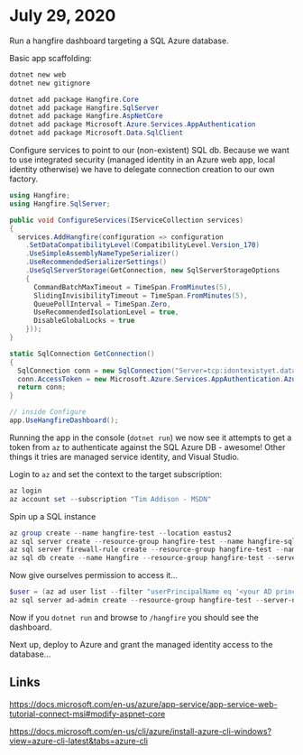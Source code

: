 # July 29, 2020

Run a hangfire dashboard targeting a SQL Azure database.

Basic app scaffolding:

```powershell
dotnet new web
dotnet new gitignore

dotnet add package Hangfire.Core
dotnet add package Hangfire.SqlServer
dotnet add package Hangfire.AspNetCore
dotnet add package Microsoft.Azure.Services.AppAuthentication
dotnet add package Microsoft.Data.SqlClient
```

Configure services to point to our (non-existent) SQL db.  Because we want to use integrated security (managed identity in an Azure web app, local identity otherwise) we have to delegate connection creation to our own factory.

```csharp
using Hangfire;
using Hangfire.SqlServer;

public void ConfigureServices(IServiceCollection services)
{
  services.AddHangfire(configuration => configuration
    .SetDataCompatibilityLevel(CompatibilityLevel.Version_170)
    .UseSimpleAssemblyNameTypeSerializer()
    .UseRecommendedSerializerSettings()
    .UseSqlServerStorage(GetConnection, new SqlServerStorageOptions
    {
      CommandBatchMaxTimeout = TimeSpan.FromMinutes(5),
      SlidingInvisibilityTimeout = TimeSpan.FromMinutes(5),
      QueuePollInterval = TimeSpan.Zero,
      UseRecommendedIsolationLevel = true,
      DisableGlobalLocks = true
    }));
}

static SqlConnection GetConnection()
{
  SqlConnection conn = new SqlConnection("Server=tcp:idontexistyet.database.windows.net,1433;Database=Hangfire;");
  conn.AccessToken = new Microsoft.Azure.Services.AppAuthentication.AzureServiceTokenProvider().GetAccessTokenAsync("https://database.windows.net/").Result;
  return conn;
}

// inside Configure
app.UseHangfireDashboard();
```

Running the app in the console (`dotnet run`) we now see it attempts to get a token from `az` to authenticate against the SQL Azure DB - awesome!  Other things it tries are managed service identity, and Visual Studio.

Login to `az` and set the context to the target subscription:

```powershell
az login
az account set --subscription "Tim Addison - MSDN"
```

Spin up a SQL instance
```powershell
az group create --name hangfire-test --location eastus2
az sql server create --resource-group hangfire-test --name hangfire-sql --admin-password <password> --admin-user <user>
az sql server firewall-rule create --resource-group hangfire-test --name myip --server hangfire-sql --start-ip-address <ip> --end-ip-address <ip>
az sql db create --name Hangfire --resource-group hangfire-test --server hangfire-sql --service-objective Basic
```

Now give ourselves permission to access it...
```powershell
$user = (az ad user list --filter "userPrincipalName eq '<your AD principal>'" --query [].objectId --output tsv)
az sql server ad-admin create --resource-group hangfire-test --server-name hangfire-sql --display-name ADMIN --object-id $user
```

Now if you `dotnet run` and browse to `/hangfire` you should see the dashboard.

Next up, deploy to Azure and grant the managed identity access to the database...

## Links
https://docs.microsoft.com/en-us/azure/app-service/app-service-web-tutorial-connect-msi#modify-aspnet-core

https://docs.microsoft.com/en-us/cli/azure/install-azure-cli-windows?view=azure-cli-latest&tabs=azure-cli